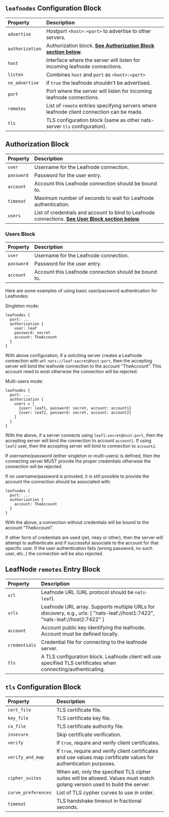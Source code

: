## `leafnodes` Configuration Block

| Property | Description |
| :------  | :---- |
| `advertise` | Hostport `<host>:<port>` to advertise to other servers. |
| `authorization` | Authorization block. [**See Authorization Block section below**](#authorization-block). |
| `host` | Interface where the server will listen for incoming leafnode connections. |
| `listen` | Combines `host` and `port` as `<host>:<port>` |
| `no_advertise` | if `true` the leafnode shouldn't be advertised. |
| `port` | Port where the server will listen for incoming leafnode connections. |
| `remotes` | List of `remote` entries specifying servers where leafnode client connection can be made. |
| `tls` | TLS configuration block (same as other nats-server `tls` configuration). |

## Authorization Block

| Property | Description |
| :------  | :---- |
| `user` | Username for the Leafnode connection. |
| `password` | Password for the user entry. |
| `account` | Account this Leafnode connection should be bound to. |
| `timeout` | Maximum number of seconds to wait for Leafnode authentication. |
| `users` | List of credentials and account to bind to Leafnode connections. [**See User Block section below**](#users-block). |

### Users Block

| Property | Description |
| :------  | :---- |
| `user` | Username for the Leafnode connection. |
| `password` | Password for the user entry. |
| `account` | Account this Leafnode connection should be bound to. |

Here are some examples of using basic user/password authentication for Leafnodes:

Singleton mode:
```
leafnodes {
  port: ...
  authorization {
    user: leaf
    password: secret
    account: TheAccount
  }
}
```
With above configuration, if a soliciting server creates a Leafnode connection with url: `nats://leaf:secret@host:port`, then the accepting server will bind the leafnode connection to the account "TheAccount". This account need to exist otherwise the connection will be rejected.

Multi-users mode:
```
leafnodes {
  port: ...
  authorization {
    users = [
      {user: leaf1, password: secret, account: account1}
      {user: leaf2, password: secret, account: account2}
    ]
  }
}
```
With the above, if a server connects using `leaf1:secret@host:port`, then the accepting server will bind the connection to account `account1`.
If using `leaf2` user, then the accepting server will bind to connection to `account2`.

If username/password (either singleton or multi-users) is defined, then the connecting server MUST provide the proper credentials otherwise the connection will be rejected.

If no username/password is provided, it is still possible to provide the account the connection should be associated with:
```
leafnodes {
  port: ...
  authorization {
    account: TheAccount
  }
}
```
With the above, a connection without credentials will be bound to the account "TheAccount".

If other form of credentials are used (jwt, nkey or other), then the server will attempt to authenticate and if successful associate to the account for that specific user. If the user authentication fails (wrong password, no such user, etc..) the connection will be also rejected.


## LeafNode `remotes` Entry Block

| Property | Description |
| :------  | :---- |
| `url` | Leafnode URL (URL protocol should be `nats-leaf`). |
| `urls` | Leafnode URL array. Supports multiple URLs for discovery, e.g., urls: [ "nats-leaf://host1:7422", "nats-leaf://host2:7422" ]|
| `account` | Account public key identifying the leafnode. Account must be defined locally. |
| `credentials` | Credential file for connecting to the leafnode server. |
| `tls` | A TLS configuration block. Leafnode client will use specified TLS certificates when connecting/authenticating. |

## `tls` Configuration Block

| Property | Description |
| :------  | :---- |
| `cert_file` | TLS certificate file. |
| `key_file` | TLS certificate key file. |
| `ca_file` | TLS certificate authority file. |
| `insecure` | Skip certificate verification. |
| `verify` | If `true`, require and verify client certificates. |
| `verify_and_map` | If `true`, require and verify client certificates and use values map certificate values for authentication purposes. |
| `cipher_suites` | When set, only the specified TLS cipher suites will be allowed. Values must match golang version used to build the server.  |
| `curve_preferences` | List of TLS cypher curves to use in order. |
| `timeout` | TLS handshake timeout in fractional seconds. |

